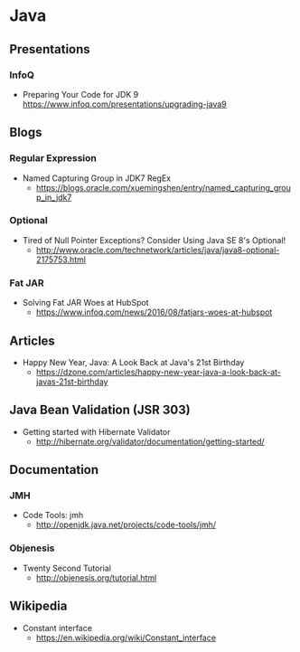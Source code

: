 # Java
## Presentations
### InfoQ
* Preparing Your Code for JDK 9
https://www.infoq.com/presentations/upgrading-java9

## Blogs
### Regular Expression
* Named Capturing Group in JDK7 RegEx
  * https://blogs.oracle.com/xuemingshen/entry/named_capturing_group_in_jdk7

### Optional
* Tired of Null Pointer Exceptions? Consider Using Java SE 8's Optional!
  * http://www.oracle.com/technetwork/articles/java/java8-optional-2175753.html

### Fat JAR
* Solving Fat JAR Woes at HubSpot
  * https://www.infoq.com/news/2016/08/fatjars-woes-at-hubspot

## Articles
* Happy New Year, Java: A Look Back at Java's 21st Birthday
  * https://dzone.com/articles/happy-new-year-java-a-look-back-at-javas-21st-birthday

## Java Bean Validation (JSR 303)
* Getting started with Hibernate Validator
  * http://hibernate.org/validator/documentation/getting-started/

## Documentation
### JMH
* Code Tools: jmh
  * http://openjdk.java.net/projects/code-tools/jmh/

### Objenesis
* Twenty Second Tutorial
  * http://objenesis.org/tutorial.html

## Wikipedia
* Constant interface
  * https://en.wikipedia.org/wiki/Constant_interface
